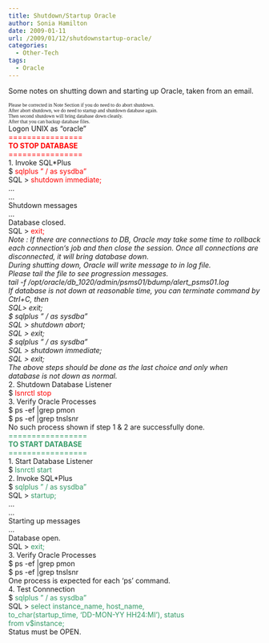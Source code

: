 ```yaml
---
title: Shutdown/Startup Oracle
author: Sonia Hamilton
date: 2009-01-11
url: /2009/01/12/shutdownstartup-oracle/
categories:
  - Other-Tech
tags:
  - Oracle
---
```

Some notes on shutting down and starting up Oracle, taken from an email.

<div dir="ltr">
  <span style="font-family:tahoma;font-size:x-small;">Please be corrected in Note Section if you do need to do abort shutdown.</span>
</div>

<div dir="ltr">
  <span style="font-family:tahoma;font-size:x-small;">After abort shutdown, we do need to startup and shutdown database again. </span>
</div>

<div dir="ltr">
  <span style="font-family:tahoma;font-size:x-small;">Then second shutdown will bring database down cleanly.</span>
</div>

<div dir="ltr">
  <span style="font-family:tahoma;font-size:x-small;">After that you can backup database files.</span>
</div>

<div>
  Logon UNIX as &#8220;oracle&#8221;
</div>

<div>
  <span style="color:#ff0000;">================</span>
</div>

<div>
  <span style="color:#ff0000;"><strong>TO STOP DATABASE</strong></span>
</div>

<div>
  <span style="color:#ff0000;">================</span>
</div>

<div>
  1. Invoke SQL*Plus
</div>

<div>
  $ <span style="color:#ff0000;">sqlplus &#8221; / as sysdba&#8221;</span>
</div>

<div>
  SQL > <span style="color:#ff0000;">shutdown immediate;</span>
</div>

<div>
  &#8230;
</div>

<div>
  &#8230;
</div>

<div>
  Shutdown messages
</div>

<div>
  &#8230;
</div>

<div>
  Database closed.
</div>

<div>
  SQL > <span style="color:#ff0000;">exit;</span>
</div>

<div>
  <span style="color:#ff0000;"> </span>
</div>

<div>
  <em>Note : If there are connections to DB, Oracle may take some</em><em> time</em><em> to rollback each connection</em><em>&#8216;s</em><em> job and then </em><em>close the session</em><em>. Once all connect</em><em>ions are disconnected</em><em>, it will bring database down.</em>
</div>

<div>
  <em>During shutting down, Oracle will write</em><em> message to</em><em> in log file.</em><em> </em>
</div>

<div>
  <em>Please tail </em><em>the</em><em> file to see progression messages.</em>
</div>

<div>
  <em>tail -f /opt/oracle/db_1020/admin/psms01/bdump/alert_psms01.log</em>
</div>

<div>
  <em>If database is not down at reasonable time, you can terminate </em><em>command</em><em> by Ctrl+C,</em><em> </em><em>t</em><em>hen</em>
</div>

<div>
  <em>SQL> exit;</em>
</div>

<div>
  <em>$ sqlplus &#8221; / as sysdba&#8221;</em>
</div>

<div>
  <em>SQL > shutdown abort;</em>
</div>

<div>
  <em>SQL > exit;</em>
</div>

<div>
  <em>$ sqlplus &#8221; / as sysdba&#8221;</em>
</div>

<div>
  <em>SQL > shutdown immediate;</em>
</div>

<div>
  <em>SQL > exit;</em>
</div>

<div>
  <em>The above steps should be done as </em><em>the </em><em>last choice and only </em><em>when<br /> </em><em>database is not</em><em> </em><em>down as normal.</em>
</div>

<div>
  2. Shutdown Database Listener
</div>

<div>
  $ <span style="color:#ff0000;">lsnrctl stop </span>
</div>

<div>
  3. Verify Oracle Processes
</div>

<div>
  $ ps -ef |grep pmon
</div>

<div>
  $ ps -ef |grep tnslsnr
</div>

<div>
  No such process shown if step 1 & 2 are successfully done.
</div>

<div>
  <span style="color:#339966;">=================</span>
</div>

<div>
  <span style="color:#339966;"><strong>TO ST</strong><strong>ART</strong><strong> DATABASE</strong></span>
</div>

<div>
  <span style="color:#339966;">=================</span>
</div>

<div>
  1. Start Database Listener
</div>

<div>
  $ <span style="color:#339966;">lsnrctl st</span><span style="color:#339966;">art</span>
</div>

<div>
  2. Invoke SQL*Plus
</div>

<div>
  $ <span style="color:#339966;">sqlplus &#8221; / as sysdba&#8221;</span>
</div>

<div>
  SQL > <span style="color:#339966;">startup</span><span style="color:#339966;">;</span>
</div>

<div>
  &#8230;
</div>

<div>
  &#8230;
</div>

<div>
  Starting up messages
</div>

<div>
  &#8230;
</div>

<div>
  Database open.
</div>

<div>
  SQL > <span style="color:#339966;">exit;</span>
</div>

<div>
  3. Verify Oracle Processes
</div>

<div>
  $ ps -ef |grep pmon
</div>

<div>
  $ ps -ef |grep tnslsnr
</div>

<div>
  One process is expected for each &#8216;ps&#8217; command.
</div>

<div>
  4. Test Connnection
</div>

<div>
  $ <span style="color:#339966;">sqlplus &#8221; / as sysdba&#8221;</span>
</div>

<div>
  SQL > <span style="color:#339966;">select </span><span style="color:#339966;">instance_name, host_name, </span>
</div>

<div>
  <span style="color:#339966;"> to_char(startup_time, &#8216;DD-MON-YY HH24:MI&#8217;), status </span>
</div>

<div>
  <span style="color:#339966;"> from v$instance;</span>
</div>

<div>
  Status must be OPEN.
</div>
